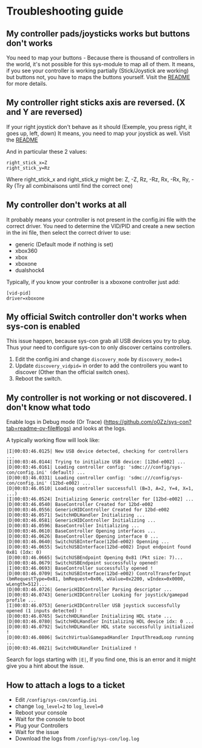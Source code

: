 # Troubleshooting guide

## My controller pads/joysticks works but buttons don't works
You need to map your buttons - Because there is thousand of controllers in the world, it's not possible for this sys-module to map all of them.
It means, if you see your controller is working partially (Stick/Joystick are working) but buttons not, you have to maps the buttons yourself.
Visit the [README](https://github.com/o0Zz/sys-con?tab=readme-ov-file#how-to-add-a-new-controller-) for more details.

## My controller right sticks axis are reversed. (X and Y are reversed)
If your right joystick don't behave as it should (Exemple, you press right, it goes up, left, down)
It means, you need to map your joystick as well.
Visit the [README](https://github.com/o0Zz/sys-con?tab=readme-ov-file#how-to-add-a-new-controller-) 

And in particular these 2 values:
```
right_stick_x=Z
right_stick_y=Rz
```
Where right_stick_x and right_stick_y might be: Z, -Z, Rz, -Rz, Rx, -Rx, Ry, -Ry (Try all combinaisons until find the correct one)

## My controller don't works at all
It probably means your controller is not present in the config.ini file with the correct driver. 
You need to determine the VID/PID and create a new section in the ini file, then select the correct driver to use:
 - generic (Default mode if nothing is set)
 - xbox360
 - xbox
 - xboxone
 - dualshock4

Typically, if you know your controller is a xboxone controller just add:
```
[vid-pid]
driver=xboxone
```

## My official Switch controller don't works when sys-con is enabled
This issue happen, because sys-con grab all USB devices you try to plug. Thus your need to configure sys-con to only discover certains controllers.

1. Edit the config.ini and change `discovery_mode` by `discovery_mode=1`
2. Update `discovery_vidpid=` in order to add the controllers you want to discover (Other than the official switch ones). 
3. Reboot the switch.

## My controller is not working or not discovered. I don't know what todo
Enable logs in Debug mode (Or Trace) (https://github.com/o0Zz/sys-con?tab=readme-ov-file#logs) and looks at the logs.

A typically working flow will look like:

```
|I|00:03:46.0125| New USB device detected, checking for controllers ...
|I|00:03:46.0144| Trying to initialize USB device: [12bd-e002] ...
|D|00:03:46.0161| Loading controller config: 'sdmc:///config/sys-con/config.ini' (default) ...
|D|00:03:46.0331| Loading controller config: 'sdmc:///config/sys-con/config.ini' (12bd-e002) ...
|D|00:03:46.0510| Loading controller successfull (B=3, A=2, Y=4, X=1, ...)
|I|00:03:46.0524| Initializing Generic controller for [12bd-e002] ...
|D|00:03:46.0540| BaseController Created for 12bd-e002
|D|00:03:46.0556| GenericHIDController Created for 12bd-e002
|D|00:03:46.0571| SwitchHDLHandler Initializing ...
|D|00:03:46.0581| GenericHIDController Initializing ...
|D|00:03:46.0596| BaseController Initializing ...
|D|00:03:46.0610| BaseController Opening interfaces ...
|D|00:03:46.0626| BaseController Opening interface 0 ...
|D|00:03:46.0640| SwitchUSBInterface(12bd-e002) Openning ...
|D|00:03:46.0655| SwitchUSBInterface(12bd-e002) Input endpoint found 0x81 (Idx: 0)
|D|00:03:46.0665| SwitchUSBEndpoint Opening 0x81 (Pkt size: 7)...
|D|00:03:46.0679| SwitchUSBEndpoint successfully opened!
|I|00:03:46.0693| BaseController successfully opened !
|D|00:03:46.0709| SwitchUSBInterface(12bd-e002) ControlTransferInput (bmRequestType=0x81, bmRequest=0x06, wValue=0x2200, wIndex=0x0000, wLength=512)...
|D|00:03:46.0726| GenericHIDController Parsing descriptor ...
|D|00:03:46.0743| GenericHIDController Looking for joystick/gamepad profile ...
|I|00:03:46.0753| GenericHIDController USB joystick successfully opened (1 inputs detected) !
|D|00:03:46.0765| SwitchHDLHandler Initializing HDL state ...
|D|00:03:46.0780| SwitchHDLHandler Initializing HDL device idx: 0 ...
|D|00:03:46.0792| SwitchHDLHandler HDL state successfully initialized !
|D|00:03:46.0806| SwitchVirtualGamepadHandler InputThreadLoop running ...
|D|00:03:46.0821| SwitchHDLHandler Initialized !
```

Search for logs starting with `|E|`, If you find one, this is an error and it might give you a hint about the issue.

## How to attach a logs to a ticket
- Edit `/config/sys-con/config.ini`
- change `log_level=2` to `log_level=0`
- Reboot your console
- Wait for the console to boot
- Plug your Controllers
- Wait for the issue
- Download the logs from `/config/sys-con/log.log`
